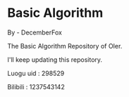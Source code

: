 # Basic Algorithm

By - DecemberFox

The Basic Algorithm Repository of OIer.

I'll keep updating this repository.

Luogu uid : 298529

Bilibili : 1237543142
